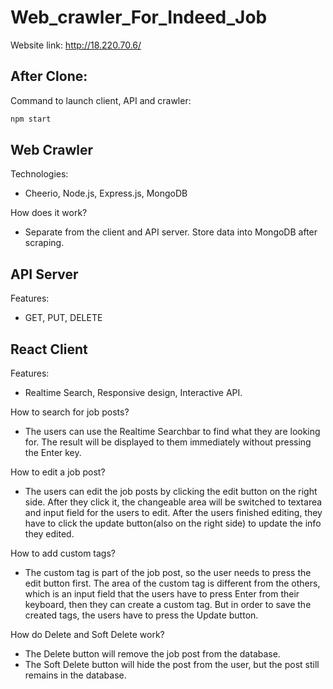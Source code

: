 # Web_crawler_For_Indeed_Job

Website link: http://18.220.70.6/

## After Clone:
Command to launch client, API and crawler:
```bash
npm start
```

## Web Crawler
Technologies: 
- Cheerio, Node.js, Express.js, MongoDB

How does it work? 
- Separate from the client and API server. Store data into MongoDB after scraping.

## API Server
Features: 
- GET, PUT, DELETE

## React Client
Features: 
- Realtime Search, Responsive design, Interactive API.

How to search for job posts?
- The users can use the Realtime Searchbar to find what they are looking for. The result will be displayed to them immediately without pressing the Enter key.

How to edit a job post?
- The users can edit the job posts by clicking the edit button on the right side. After they click it, the changeable area will be switched to textarea and input field for the users to edit. After the users finished editing, they have to click the update button(also on the right side) to update the info they edited.

How to add custom tags?
- The custom tag is part of the job post, so the user needs to press the edit button first. The area of the custom tag is different from the others, which is an input field that the users have to press Enter from their keyboard, then they can create a custom tag. But in order to save the created tags, the users have to press the Update button.

How do Delete and Soft Delete work?
- The Delete button will remove the job post from the database.
- The Soft Delete button will hide the post from the user, but the post still remains in the database.

